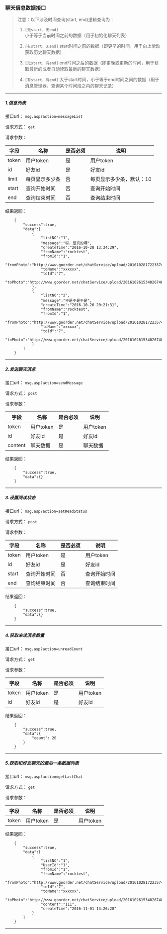 ### 聊天信息数据接口


>   注意：以下涉及时间查询(start, end)逻辑查询为：
>
>
>   1. ``[无start，无end]`` 小于等于当前时间之前的数据（用于初始化聊天列表） 
>
>   2. ``[有start，无end]`` start时间之前的数据（即更早的时间，用于向上滑动获取历史聊天数据）
>
>   3. ``[无start，有end]`` end时间之后的数据（即更晚或更新的时间，用于获取最新的或者自动读取最新的聊天数据）
>
>   4. ``[有start，有end]`` 大于start时间，小于等于end时间之间的数据（用于消息管理器，查询某个时间段之内的聊天记录）

***

##### 1.信息列表

接口url：
``msg.asp?action=messageList``

请求方式：
``get``

请求参数：

字段|名称|是否必须|说明|
---|---|---|---|
token|用户token|是|用户token|
id|好友id|是|好友id|
limit|每页显示多少条|否|每页显示多少条，默认：10|
start|查询开始时间|否|查询开始时间|
end|查询结束时间|否|查询结束时间|

结果返回：

```
    {
        "success":true,
        "data":[
            {
                "listNO":"1",
                "message":"呀，是真的啊",
                "createTime":"2016-10-28 13:34:29",
                "fromName":"rocktest",
                "fromId":"1",
                "fromPhoto":"http://www.goorder.net/chatService/upload/201610281722357434.jpeg",
                "toName":"xxxxxx",
                "toId":"7",
                "toPhoto":"http://www.goorder.net/chatService/upload/201610261534026748.png"
            },
            {
                "listNO":"2",
                "message":"不是不是不是",
                "createTime":"2016-10-26 20:21:31",
                "fromName":"rocktest",
                "fromId":"1",
                "fromPhoto":"http://www.goorder.net/chatService/upload/201610281722357434.jpeg",
                "toName":"xxxxxx",
                "toId":"7",
                "toPhoto":"http://www.goorder.net/chatService/upload/201610261534026748.png"
            }
        ]
    }
```

***

##### 2.发送聊天消息

接口url：
``msg.asp?action=sendMessage``

请求方式：
``post``

请求参数：

字段|名称|是否必须|说明|
---|---|---|---|
token|用户token|是|用户token|
id|好友id|是|好友id|
content|聊天数据|是|聊天数据|

结果返回：

```
    {
        "success":true,
        "data":{}
    }
```

***


##### 3.设置阅读状态

接口url：
``msg.asp?action=setReadStatus``

请求方式：
``post``

请求参数：

字段|名称|是否必须|说明|
---|---|---|---|
token|用户token|是|用户token|
id|好友id|是|好友id|
start|查询开始时间|否|查询开始时间|
end|查询结束时间|否|查询结束时间|

结果返回：

```
    {
        "success":true,
        "data":{}
    }
```

***


##### 4.获取未读消息数量

接口url：
``msg.asp?action=unreadCount``

请求方式：
``get``

请求参数：

字段|名称|是否必须|说明|
---|---|---|---|
token|用户token|是|用户token|
id|好友id|是|好友id|

结果返回：

```
    {
        "success":true,
        "data":{
            "count": 20
        }
    }
```

***

##### 5.获取和好友聊天的最后一条数据列表

接口url：
``msg.asp?action=getLastChat``

请求方式：
``get``

请求参数：

字段|名称|是否必须|说明|
---|---|---|---|
token|用户token|是|用户token|

结果返回：

```
    {
        "success":true,
        "data":[
            {
                "listNO":"1",
                "UserId":"1",
                "fromId":"1",
                "fromName":"rocktest",
                "fromPhoto":"http://www.goorder.net/chatService/upload/201610281722357434.jpeg",
                "toId":"7",
                "toName":"xxxxxx",
                "toPhoto":"http://www.goorder.net/chatService/upload/201610261534026748.png",
                "content":"111",
                "createTime":"2016-11-01 13:26:28"
            }
        ]
    }
```

***